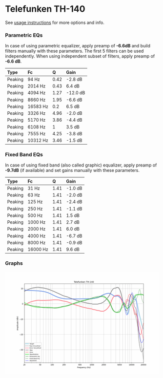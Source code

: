 # Telefunken TH-140
See [usage instructions](https://github.com/jaakkopasanen/AutoEq#usage) for more options and info.

### Parametric EQs
In case of using parametric equalizer, apply preamp of **-6.6dB** and build filters manually
with these parameters. The first 5 filters can be used independently.
When using independent subset of filters, apply preamp of **-6.6 dB**.

| Type    | Fc       |    Q | Gain     |
|:--------|:---------|:-----|:---------|
| Peaking | 94 Hz    | 0.42 | -2.8 dB  |
| Peaking | 2014 Hz  | 0.43 | 6.4 dB   |
| Peaking | 4094 Hz  | 1.27 | -12.0 dB |
| Peaking | 8660 Hz  | 1.95 | -6.6 dB  |
| Peaking | 16583 Hz | 0.2  | 6.5 dB   |
| Peaking | 3326 Hz  | 4.96 | -2.0 dB  |
| Peaking | 5170 Hz  | 3.86 | -4.4 dB  |
| Peaking | 6108 Hz  | 1    | 3.5 dB   |
| Peaking | 7555 Hz  | 4.25 | -3.8 dB  |
| Peaking | 10312 Hz | 3.46 | -1.5 dB  |

### Fixed Band EQs
In case of using fixed band (also called graphic) equalizer, apply preamp of **-9.7dB**
(if available) and set gains manually with these parameters.

| Type    | Fc       |    Q | Gain    |
|:--------|:---------|:-----|:--------|
| Peaking | 31 Hz    | 1.41 | -1.0 dB |
| Peaking | 63 Hz    | 1.41 | -2.0 dB |
| Peaking | 125 Hz   | 1.41 | -2.4 dB |
| Peaking | 250 Hz   | 1.41 | -1.1 dB |
| Peaking | 500 Hz   | 1.41 | 1.5 dB  |
| Peaking | 1000 Hz  | 1.41 | 2.7 dB  |
| Peaking | 2000 Hz  | 1.41 | 6.0 dB  |
| Peaking | 4000 Hz  | 1.41 | -6.7 dB |
| Peaking | 8000 Hz  | 1.41 | -0.9 dB |
| Peaking | 16000 Hz | 1.41 | 9.6 dB  |

### Graphs
![](./Telefunken%20TH-140.png)